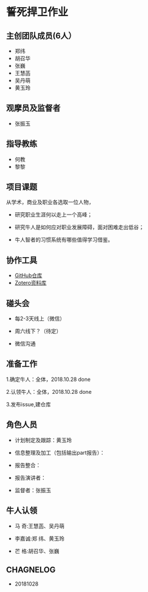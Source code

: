 # 誓死捍卫作业


## 主创团队成员(6人）

- 郑纬
- 胡召华
- 张巍
- 王慧菡
- 吴丹萌
- 黄玉玲

## 观摩员及监督者

- 张振玉


## 指导教练

- 何教
- 黎黎


## 项目课题

从学术，商业及职业各选取一位人物，

- 研究职业生涯何以走上一个高峰；

- 研究牛人是如何应对职业发展障碍，面对困难走出低谷；

- 牛人智者的习惯系统有哪些值得学习借鉴。


## 协作工具

 - [GitHub仓库](https://github.com/huangyu9887/IA2BP)
 - [Zotero资料库](https://www.zotero.org/groups/2247417/ia2bp_chase) 

## 碰头会

- 每2-3天线上（微信）

- 周六线下？（待定）

- 微信沟通


## 准备工作

1.确定牛人：全体，2018.10.28 done

2.认领牛人：全体，2018.10.28 done

3.发布issue,建仓库




## 角色人员

- 计划制定及跟踪：黄玉玲

- 信息整理及加工（包括输出part报告）：

- 报告整合：

- 报告演讲者：

- 监督者：张振玉


## 牛人认领

- 马    奇:王慧菡、吴丹萌

- 李嘉诚:郑    纬、黄玉玲

- 芒    格:胡召华、张巍


## CHAGNELOG

- 20181028
